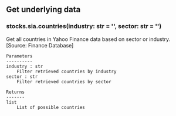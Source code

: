 ## Get underlying data 
### stocks.sia.countries(industry: str = '', sector: str = '')

Get all countries in Yahoo Finance data based on sector or industry. [Source: Finance Database]

    Parameters
    ----------
    industry : str
        Filter retrieved countries by industry
    sector : str
        Filter retrieved countries by sector

    Returns
    -------
    list
        List of possible countries
